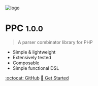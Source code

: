 ![logo](_media/icon.svg)

# PPC <small>1.0.0</small>

> A parser combinator library for PHP


* Simple & lightweight
* Extensively tested
* Composable
* Simple functional DSL

[:octocat: GitHub](https://github.com/jubianchi/ppc)
[:checkered_flag: Get Started](/#ppc)
